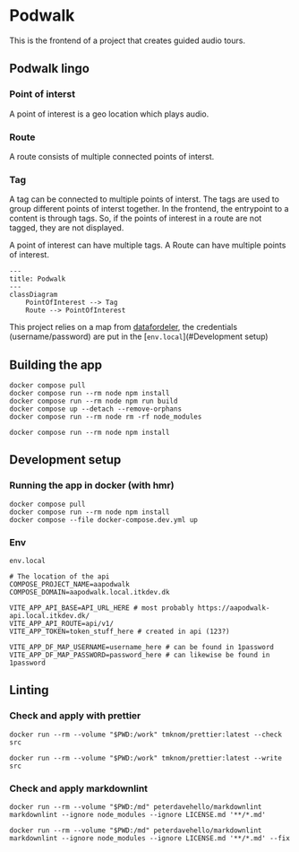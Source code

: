 # Podwalk

This is the frontend of a project that creates guided audio tours.

## Podwalk lingo

### Point of interst

A point of interest is a geo location which plays audio.

### Route

A route consists of multiple connected points of interst.

### Tag

A tag can be connected to multiple points of interst. The tags are used to group different points of interst together.
In the frontend, the entrypoint to a content is through tags. So, if the points of interest in a route are not tagged,
they are not displayed.

A point of interest can have multiple tags. A Route can have multiple points of interest.

``` mermaid
---
title: Podwalk
---
classDiagram
    PointOfInterest --> Tag
    Route --> PointOfInterest
```

This project relies on a map from [datafordeler](https://confluence.sdfi.dk/pages/viewpage.action?pageId=16056489), the
credentials (username/password) are put in the [`env.local`](#Development setup)

## Building the app

```shell name=development-build
docker compose pull
docker compose run --rm node npm install
docker compose run --rm node npm run build
docker compose up --detach --remove-orphans
docker compose run --rm node rm -rf node_modules
```

```shell name=development-install
docker compose run --rm node npm install
```

## Development setup

### Running the app in docker (with hmr)

```shell
docker compose pull
docker compose run --rm node npm install
docker compose --file docker-compose.dev.yml up
```

### Env

`env.local`

```shell
# The location of the api
COMPOSE_PROJECT_NAME=aapodwalk
COMPOSE_DOMAIN=aapodwalk.local.itkdev.dk

VITE_APP_API_BASE=API_URL_HERE # most probably https://aapodwalk-api.local.itkdev.dk/
VITE_APP_API_ROUTE=api/v1/
VITE_APP_TOKEN=token_stuff_here # created in api (123?)

VITE_APP_DF_MAP_USERNAME=username_here # can be found in 1password
VITE_APP_DF_MAP_PASSWORD=password_here # can likewise be found in 1password
```

## Linting

### Check and apply with prettier

```shell name=prettier-check
docker run --rm --volume "$PWD:/work" tmknom/prettier:latest --check src
```

```shell name=prettier-apply
docker run --rm --volume "$PWD:/work" tmknom/prettier:latest --write src
```

### Check and apply markdownlint

```shell name=markdown-check
docker run --rm --volume "$PWD:/md" peterdavehello/markdownlint markdownlint --ignore node_modules --ignore LICENSE.md '**/*.md'
```

```shell name=markdown-apply
docker run --rm --volume "$PWD:/md" peterdavehello/markdownlint markdownlint --ignore node_modules --ignore LICENSE.md '**/*.md' --fix
```

